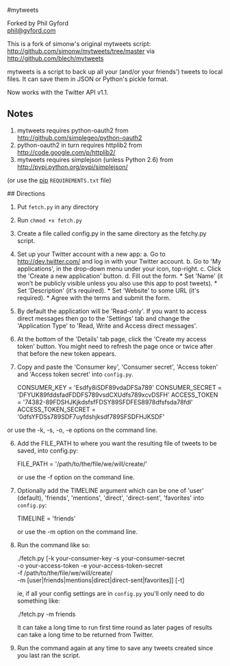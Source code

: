 #mytweets

Forked by Phil Gyford  
phil@gyford.com

This is a fork of simonw's original mytweets script:  
http://github.com/simonw/mytweets/tree/master
via http://github.com/blech/mytweets

mytweets is a script to back up all your (and/or your friends') tweets to 
local files. It can save them in JSON or Python's pickle format.

Now works with the Twitter API v1.1.

## Notes

1. mytweets requires python-oauth2 from 
   http://github.com/simplegeo/python-oauth2
2. python-oauth2 in turn requires httplib2 from  
   http://code.google.com/p/httplib2/
3. mytweets requires simplejson (unless Python 2.6) from 
   http://pypi.python.org/pypi/simplejson/

(or use the [pip](https://pypi.python.org/pypi/pip) `REQUIREMENTS.txt` file)


## Directions

1. Put `fetch.py` in any directory

2. Run `chmod +x fetch.py`

3. Create a file called config.py in the same directory as the fetchy.py 
   script.

4. Set up your Twitter account with a new app:
    a. Go to http://dev.twitter.com/ and log in with your Twitter account.
    b. Go to 'My applications', in the drop-down menu under your icon, top-right.
	c. Click the 'Create a new application' button.
    d. Fill out the form.
        * Set 'Name' (it won't be publicly visible unless 
          you also use this app to post tweets).
		* Set 'Description' (it's required).
        * Set 'Website' to some URL (it's required).
		* Agree with the terms and submit the form.

5. By default the application will be 'Read-only'. If you want to access direct 
   messages then go to the 'Settings' tab and change the 'Application Type' to 
   'Read, Write and Access direct messages'.

6. At the bottom of the 'Details' tab page, click the 'Create my access token' 
   button. You might need to refresh the page once or twice after that before the 
   new token appears.

7. Copy and paste the 'Consumer key', 'Consumer secret', 'Access token' and
   'Access token secret' into `config.py`.

    CONSUMER_KEY = 'Esdfy8iSDF89vdaDFSa789'
    CONSUMER_SECRET = 'DFYUK89fddsfadFDDFS789vsdCXUdfs789xcvDSFH'
    ACCESS_TOKEN = '74382-89FDSHJKjkdsfsfFDSY89SFDFES8978dfsfsda78fdl'
    ACCESS_TOKEN_SECRET = '0dfsYFDSs789SDF7uyfdshjksdf789SFSDFHJKSDF'
    
or use the -k, -s, -o, -e options on the command line.

6. Add the FILE_PATH to where you want the resulting file of tweets to be 
   saved, into config.py: 

    FILE_PATH = '/path/to/the/file/we/will/create/'

   or use the -f option on the command line.
   
7. Optionally add the TIMELINE argument which can be one of 'user'  
   (default), 'friends', 'mentions', 'direct', 'direct-sent', 'favorites' into 
   `config.py`:

    TIMELINE = 'friends'
    
   or use the -m option on the command line.

8. Run the command like so:

    ./fetch.py [-k your-consumer-key -s your-consumer-secret \
        -o your-access-token -e your-access-token-secret \
        -f /path/to/the/file/we/will/create/ \
        -m [user|friends|mentions|direct|direct-sent|favorites]] [-t]
   
   ie, if all your config settings are in `config.py` you'll only need to do
   something like:

    ./fetch.py -m friends
   
   It can take a long time to run first time round as later pages of 
   results can take a long time to be returned from Twitter.
   
9. Run the command again at any time to save any tweets created since you 
   last ran the script.

